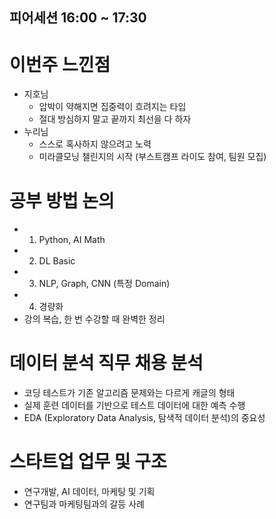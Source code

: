 ## 피어세션 16:00 ~ 17:30

# 이번주 느낀점
- 지호님
    - 압박이 약해지면 집중력이 흐려지는 타입
    - 절대 방심하지 말고 끝까지 최선을 다 하자
- 누리님
    - 스스로 혹사하지 않으려고 노력
    - 미라클모닝 챌린지의 시작 (부스트캠프 라이도 참여, 팀원 모집)

# 공부 방법 논의
- 1) Python, AI Math
- 2) DL Basic
- 3) NLP, Graph, CNN (특정 Domain)
- 4) 경량화
- 강의 복습, 한 번 수강할 때 완벽한 정리

# 데이터 분석 직무 채용 분석
- 코딩 테스트가 기존 알고리즘 문제와는 다르게 캐글의 형태
- 실제 훈련 데이터를 기반으로 테스트 데이터에 대한 예측 수행
- EDA (Exploratory Data Analysis, 탐색적 데이터 분석)의 중요성

# 스타트업 업무 및 구조
- 연구개발, AI 데이터, 마케팅 및 기획
- 연구팀과 마케팅팀과의 갈등 사례